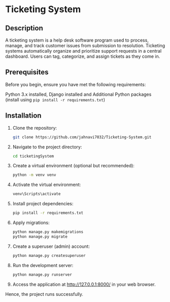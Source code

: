 # Ticketing System

## Description

A ticketing system is a help desk software program used to process, manage, and track customer issues from submission to resolution. Ticketing systems automatically organize and prioritize support requests in a central dashboard. Users can tag, categorize, and assign tickets as they come in.

## Prerequisites

Before you begin, ensure you have met the following requirements:

Python 3.x installed, Django installed and Additional Python packages (install using `pip install -r requirements.txt`)

## Installation

1. Clone the repository:

   ```bash
   git clone https://github.com/jahnavi7032/Ticketing-System.git
2. Navigate to the project directory:

   ```bash
   cd ticketingSystem
3. Create a virtual environment (optional but recommended):

   ```bash
   python -m venv venv
4. Activate the virtual environment:

   ```bash
   venv\Scripts\activate   
5. Install project dependencies:

   ```bash
   pip install -r requirements.txt
6. Apply migrations:
   ```bash
   python manage.py makemigrations
   python manage.py migrate
7. Create a superuser (admin) account:

   ```bash
   python manage.py createsuperuser
8. Run the development server:

   ```bash
   python manage.py runserver
9. Access the application at http://127.0.0.1:8000/ in your web browser.
    
Hence, the project runs successfully.

   
   
   
